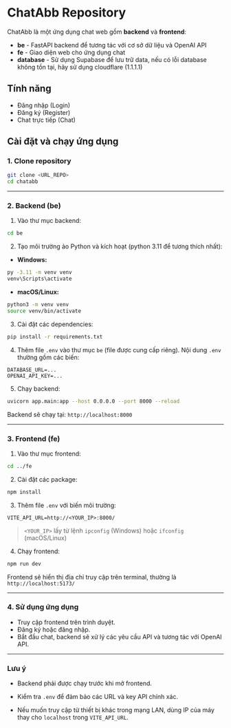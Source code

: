 ﻿# ChatAbb Repository

ChatAbb là một ứng dụng chat web gồm **backend** và **frontend**:

- **be** - FastAPI backend để tương tác với cơ sở dữ liệu và OpenAI API  
- **fe** - Giao diện web cho ứng dụng chat
- **database** - Sử dụng Supabase để lưu trữ data, nếu có lỗi database không tồn tại, hãy sử dụng cloudflare (1.1.1.1)

## Tính năng

- Đăng nhập (Login)  
- Đăng ký (Register)  
- Chat trực tiếp (Chat)  

## Cài đặt và chạy ứng dụng

### 1. Clone repository

```bash
git clone <URL_REPO>
cd chatabb
```

---

### 2. Backend (be)

1. Vào thư mục backend:

```bash
cd be
```

2. Tạo môi trường ảo Python và kích hoạt (python 3.11 để tương thích nhất):

- **Windows:**

```bash
py -3.11 -m venv venv
venv\Scripts\activate
```

- **macOS/Linux:**

```bash
python3 -m venv venv
source venv/bin/activate
```

3. Cài đặt các dependencies:

```bash
pip install -r requirements.txt
```

4. Thêm file `.env` vào thư mục `be` (file được cung cấp riêng). Nội dung `.env` thường gồm các biến:

```
DATABASE_URL=...
OPENAI_API_KEY=...
```

5. Chạy backend:

```bash
uvicorn app.main:app --host 0.0.0.0 --port 8000 --reload
```

Backend sẽ chạy tại: `http://localhost:8000`

---

### 3. Frontend (fe)

1. Vào thư mục frontend:

```bash
cd ../fe
```

2. Cài đặt các package:

```bash
npm install
```

3. Thêm file `.env` với biến môi trường:

```
VITE_API_URL=http://<YOUR_IP>:8000/
```

> `<YOUR_IP>` lấy từ lệnh `ipconfig` (Windows) hoặc `ifconfig` (macOS/Linux)

4. Chạy frontend:

```bash
npm run dev
```

Frontend sẽ hiển thị địa chỉ truy cập trên terminal, thường là `http://localhost:5173/`

---

### 4. Sử dụng ứng dụng

- Truy cập frontend trên trình duyệt.  
- Đăng ký hoặc đăng nhập.  
- Bắt đầu chat, backend sẽ xử lý các yêu cầu API và tương tác với OpenAI API.

---

### Lưu ý

- Backend phải được chạy trước khi mở frontend.  
- Kiểm tra `.env` để đảm bảo các URL và key API chính xác.  

- Nếu muốn truy cập từ thiết bị khác trong mạng LAN, dùng IP của máy thay cho `localhost` trong `VITE_API_URL`.


